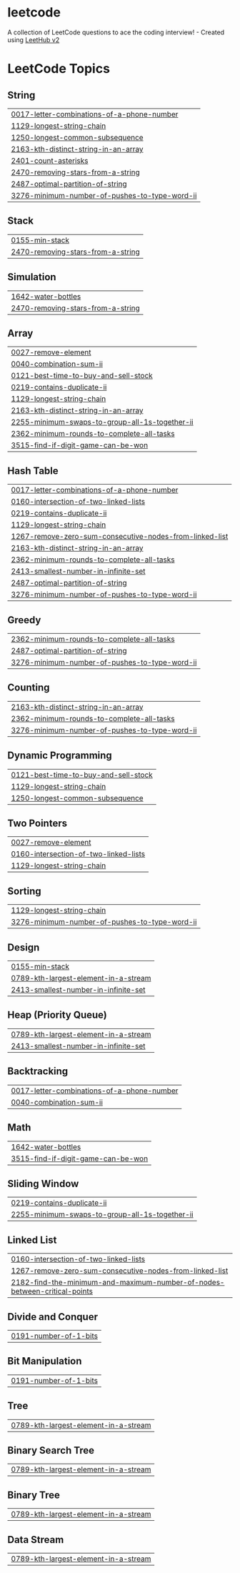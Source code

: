 # leetcode
A collection of LeetCode questions to ace the coding interview! - Created using [LeetHub v2](https://github.com/arunbhardwaj/LeetHub-2.0)

<!---LeetCode Topics Start-->
# LeetCode Topics
## String
|  |
| ------- |
| [0017-letter-combinations-of-a-phone-number](https://github.com/coreycasmedes/leetcode/tree/master/0017-letter-combinations-of-a-phone-number) |
| [1129-longest-string-chain](https://github.com/coreycasmedes/leetcode/tree/master/1129-longest-string-chain) |
| [1250-longest-common-subsequence](https://github.com/coreycasmedes/leetcode/tree/master/1250-longest-common-subsequence) |
| [2163-kth-distinct-string-in-an-array](https://github.com/coreycasmedes/leetcode/tree/master/2163-kth-distinct-string-in-an-array) |
| [2401-count-asterisks](https://github.com/coreycasmedes/leetcode/tree/master/2401-count-asterisks) |
| [2470-removing-stars-from-a-string](https://github.com/coreycasmedes/leetcode/tree/master/2470-removing-stars-from-a-string) |
| [2487-optimal-partition-of-string](https://github.com/coreycasmedes/leetcode/tree/master/2487-optimal-partition-of-string) |
| [3276-minimum-number-of-pushes-to-type-word-ii](https://github.com/coreycasmedes/leetcode/tree/master/3276-minimum-number-of-pushes-to-type-word-ii) |
## Stack
|  |
| ------- |
| [0155-min-stack](https://github.com/coreycasmedes/leetcode/tree/master/0155-min-stack) |
| [2470-removing-stars-from-a-string](https://github.com/coreycasmedes/leetcode/tree/master/2470-removing-stars-from-a-string) |
## Simulation
|  |
| ------- |
| [1642-water-bottles](https://github.com/coreycasmedes/leetcode/tree/master/1642-water-bottles) |
| [2470-removing-stars-from-a-string](https://github.com/coreycasmedes/leetcode/tree/master/2470-removing-stars-from-a-string) |
## Array
|  |
| ------- |
| [0027-remove-element](https://github.com/coreycasmedes/leetcode/tree/master/0027-remove-element) |
| [0040-combination-sum-ii](https://github.com/coreycasmedes/leetcode/tree/master/0040-combination-sum-ii) |
| [0121-best-time-to-buy-and-sell-stock](https://github.com/coreycasmedes/leetcode/tree/master/0121-best-time-to-buy-and-sell-stock) |
| [0219-contains-duplicate-ii](https://github.com/coreycasmedes/leetcode/tree/master/0219-contains-duplicate-ii) |
| [1129-longest-string-chain](https://github.com/coreycasmedes/leetcode/tree/master/1129-longest-string-chain) |
| [2163-kth-distinct-string-in-an-array](https://github.com/coreycasmedes/leetcode/tree/master/2163-kth-distinct-string-in-an-array) |
| [2255-minimum-swaps-to-group-all-1s-together-ii](https://github.com/coreycasmedes/leetcode/tree/master/2255-minimum-swaps-to-group-all-1s-together-ii) |
| [2362-minimum-rounds-to-complete-all-tasks](https://github.com/coreycasmedes/leetcode/tree/master/2362-minimum-rounds-to-complete-all-tasks) |
| [3515-find-if-digit-game-can-be-won](https://github.com/coreycasmedes/leetcode/tree/master/3515-find-if-digit-game-can-be-won) |
## Hash Table
|  |
| ------- |
| [0017-letter-combinations-of-a-phone-number](https://github.com/coreycasmedes/leetcode/tree/master/0017-letter-combinations-of-a-phone-number) |
| [0160-intersection-of-two-linked-lists](https://github.com/coreycasmedes/leetcode/tree/master/0160-intersection-of-two-linked-lists) |
| [0219-contains-duplicate-ii](https://github.com/coreycasmedes/leetcode/tree/master/0219-contains-duplicate-ii) |
| [1129-longest-string-chain](https://github.com/coreycasmedes/leetcode/tree/master/1129-longest-string-chain) |
| [1267-remove-zero-sum-consecutive-nodes-from-linked-list](https://github.com/coreycasmedes/leetcode/tree/master/1267-remove-zero-sum-consecutive-nodes-from-linked-list) |
| [2163-kth-distinct-string-in-an-array](https://github.com/coreycasmedes/leetcode/tree/master/2163-kth-distinct-string-in-an-array) |
| [2362-minimum-rounds-to-complete-all-tasks](https://github.com/coreycasmedes/leetcode/tree/master/2362-minimum-rounds-to-complete-all-tasks) |
| [2413-smallest-number-in-infinite-set](https://github.com/coreycasmedes/leetcode/tree/master/2413-smallest-number-in-infinite-set) |
| [2487-optimal-partition-of-string](https://github.com/coreycasmedes/leetcode/tree/master/2487-optimal-partition-of-string) |
| [3276-minimum-number-of-pushes-to-type-word-ii](https://github.com/coreycasmedes/leetcode/tree/master/3276-minimum-number-of-pushes-to-type-word-ii) |
## Greedy
|  |
| ------- |
| [2362-minimum-rounds-to-complete-all-tasks](https://github.com/coreycasmedes/leetcode/tree/master/2362-minimum-rounds-to-complete-all-tasks) |
| [2487-optimal-partition-of-string](https://github.com/coreycasmedes/leetcode/tree/master/2487-optimal-partition-of-string) |
| [3276-minimum-number-of-pushes-to-type-word-ii](https://github.com/coreycasmedes/leetcode/tree/master/3276-minimum-number-of-pushes-to-type-word-ii) |
## Counting
|  |
| ------- |
| [2163-kth-distinct-string-in-an-array](https://github.com/coreycasmedes/leetcode/tree/master/2163-kth-distinct-string-in-an-array) |
| [2362-minimum-rounds-to-complete-all-tasks](https://github.com/coreycasmedes/leetcode/tree/master/2362-minimum-rounds-to-complete-all-tasks) |
| [3276-minimum-number-of-pushes-to-type-word-ii](https://github.com/coreycasmedes/leetcode/tree/master/3276-minimum-number-of-pushes-to-type-word-ii) |
## Dynamic Programming
|  |
| ------- |
| [0121-best-time-to-buy-and-sell-stock](https://github.com/coreycasmedes/leetcode/tree/master/0121-best-time-to-buy-and-sell-stock) |
| [1129-longest-string-chain](https://github.com/coreycasmedes/leetcode/tree/master/1129-longest-string-chain) |
| [1250-longest-common-subsequence](https://github.com/coreycasmedes/leetcode/tree/master/1250-longest-common-subsequence) |
## Two Pointers
|  |
| ------- |
| [0027-remove-element](https://github.com/coreycasmedes/leetcode/tree/master/0027-remove-element) |
| [0160-intersection-of-two-linked-lists](https://github.com/coreycasmedes/leetcode/tree/master/0160-intersection-of-two-linked-lists) |
| [1129-longest-string-chain](https://github.com/coreycasmedes/leetcode/tree/master/1129-longest-string-chain) |
## Sorting
|  |
| ------- |
| [1129-longest-string-chain](https://github.com/coreycasmedes/leetcode/tree/master/1129-longest-string-chain) |
| [3276-minimum-number-of-pushes-to-type-word-ii](https://github.com/coreycasmedes/leetcode/tree/master/3276-minimum-number-of-pushes-to-type-word-ii) |
## Design
|  |
| ------- |
| [0155-min-stack](https://github.com/coreycasmedes/leetcode/tree/master/0155-min-stack) |
| [0789-kth-largest-element-in-a-stream](https://github.com/coreycasmedes/leetcode/tree/master/0789-kth-largest-element-in-a-stream) |
| [2413-smallest-number-in-infinite-set](https://github.com/coreycasmedes/leetcode/tree/master/2413-smallest-number-in-infinite-set) |
## Heap (Priority Queue)
|  |
| ------- |
| [0789-kth-largest-element-in-a-stream](https://github.com/coreycasmedes/leetcode/tree/master/0789-kth-largest-element-in-a-stream) |
| [2413-smallest-number-in-infinite-set](https://github.com/coreycasmedes/leetcode/tree/master/2413-smallest-number-in-infinite-set) |
## Backtracking
|  |
| ------- |
| [0017-letter-combinations-of-a-phone-number](https://github.com/coreycasmedes/leetcode/tree/master/0017-letter-combinations-of-a-phone-number) |
| [0040-combination-sum-ii](https://github.com/coreycasmedes/leetcode/tree/master/0040-combination-sum-ii) |
## Math
|  |
| ------- |
| [1642-water-bottles](https://github.com/coreycasmedes/leetcode/tree/master/1642-water-bottles) |
| [3515-find-if-digit-game-can-be-won](https://github.com/coreycasmedes/leetcode/tree/master/3515-find-if-digit-game-can-be-won) |
## Sliding Window
|  |
| ------- |
| [0219-contains-duplicate-ii](https://github.com/coreycasmedes/leetcode/tree/master/0219-contains-duplicate-ii) |
| [2255-minimum-swaps-to-group-all-1s-together-ii](https://github.com/coreycasmedes/leetcode/tree/master/2255-minimum-swaps-to-group-all-1s-together-ii) |
## Linked List
|  |
| ------- |
| [0160-intersection-of-two-linked-lists](https://github.com/coreycasmedes/leetcode/tree/master/0160-intersection-of-two-linked-lists) |
| [1267-remove-zero-sum-consecutive-nodes-from-linked-list](https://github.com/coreycasmedes/leetcode/tree/master/1267-remove-zero-sum-consecutive-nodes-from-linked-list) |
| [2182-find-the-minimum-and-maximum-number-of-nodes-between-critical-points](https://github.com/coreycasmedes/leetcode/tree/master/2182-find-the-minimum-and-maximum-number-of-nodes-between-critical-points) |
## Divide and Conquer
|  |
| ------- |
| [0191-number-of-1-bits](https://github.com/coreycasmedes/leetcode/tree/master/0191-number-of-1-bits) |
## Bit Manipulation
|  |
| ------- |
| [0191-number-of-1-bits](https://github.com/coreycasmedes/leetcode/tree/master/0191-number-of-1-bits) |
## Tree
|  |
| ------- |
| [0789-kth-largest-element-in-a-stream](https://github.com/coreycasmedes/leetcode/tree/master/0789-kth-largest-element-in-a-stream) |
## Binary Search Tree
|  |
| ------- |
| [0789-kth-largest-element-in-a-stream](https://github.com/coreycasmedes/leetcode/tree/master/0789-kth-largest-element-in-a-stream) |
## Binary Tree
|  |
| ------- |
| [0789-kth-largest-element-in-a-stream](https://github.com/coreycasmedes/leetcode/tree/master/0789-kth-largest-element-in-a-stream) |
## Data Stream
|  |
| ------- |
| [0789-kth-largest-element-in-a-stream](https://github.com/coreycasmedes/leetcode/tree/master/0789-kth-largest-element-in-a-stream) |
<!---LeetCode Topics End-->